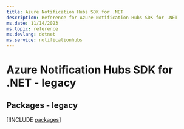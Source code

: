 ```yaml
---
title: Azure Notification Hubs SDK for .NET
description: Reference for Azure Notification Hubs SDK for .NET
ms.date: 11/14/2023
ms.topic: reference
ms.devlang: dotnet
ms.service: notificationhubs
---
```

# Azure Notification Hubs SDK for .NET - legacy
## Packages - legacy
[!INCLUDE [packages](notification-hubs-index.md)]